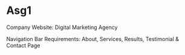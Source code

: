 # Asg1

Company Website: Digital Marketing Agency

Navigation Bar Requirements: 
About, Services, Results, Testimonial & Contact Page

















